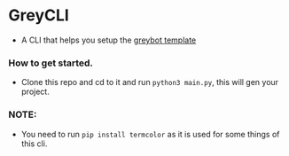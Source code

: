# GreyCLI
- A CLI that helps you setup the [greybot template](https://github.com/Sengolda/greybot.git)

### How to get started.
- Clone this repo and cd to it and run `python3 main.py`, this will gen your project.

### NOTE:
- You need to run `pip install termcolor` as it is used for some things of this cli.
